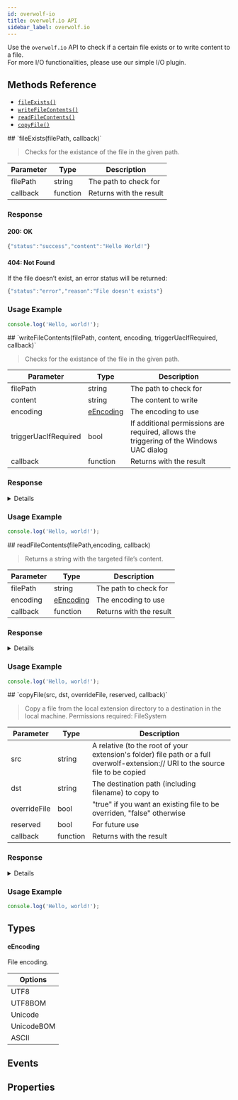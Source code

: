 ```yaml
---
id: overwolf-io
title: overwolf.io API
sidebar_label: overwolf.io
---
```


Use the `overwolf.io` API to check if  a certain file exists or to write content to a file.  
For more I/O functionalities, please use our simple I/O plugin.  

## Methods Reference

* [`fileExists()`](#fileExists)
* [`writeFileContents()`](#writeFileContents)
* [`readFileContents()`](#readFileContents)
* [`copyFile()`](#copyFile)

<a name='fileExists'>
## `fileExists(filePath, callback)`

> Checks for the existance of the file in the given path.

Parameter | Type | Description |
------------ | ------------ | ------------ |
filePath | string | The path to check for |
callback | function | Returns with the result |   
   
<h3>Response</h3>  

####  200: OK
```js 
{"status":"success","content":"Hello World!"}
```

#### 404: Not Found
If the file doesn’t exist, an error status will be returned:

```js 
{"status":"error","reason":"File doesn't exists"}
```

### Usage Example
<!--DOCUSAURUS_CODE_TABS-->
<!--JavaScript-->

```js
console.log('Hello, world!');
```

<!--END_DOCUSAURUS_CODE_TABS-->

<a name='writeFileContents'>
## `writeFileContents(filePath, content, encoding, triggerUacIfRequired, callback)`

> Checks for the existance of the file in the given path.

Parameter | Type | Description |
------------ | ------------ | ------------ |
filePath | string | The path to check for |
content | string | The content to write |
encoding | [eEncoding](#eEncoding) | The encoding to use |
triggerUacIfRequired | bool | If additional permissions are required, allows the triggering of the Windows UAC dialog |
callback | function | Returns with the result |   
   
### Response  

<details>

####  200: OK
```js 
{"status":"success","content":"Hello World!"}
```

#### 404: Not Found
If the file doesn’t exist, an error status will be returned:

```js 
{"status":"error","reason":"File doesn't exists"}
```
</details>

### Usage Example  
<!--DOCUSAURUS_CODE_TABS-->
<!--JavaScript-->

```js
console.log('Hello, world!');
```

<!--END_DOCUSAURUS_CODE_TABS-->

<a name='readFileContents'>
## readFileContents(filePath,encoding, callback)

> Returns a string with the targeted file’s content.

Parameter | Type | Description |
------------ | ------------ | ------------ |
filePath | string | The path to check for |
encoding | [eEncoding](#eEncoding) | The encoding to use |
callback | function | Returns with the result |   
   
### Response  

<details>

####  200: OK
```js 
{"status":"success","content":"Hello World!"}
```

#### 404: Not Found
If the file doesn’t exist, an error status will be returned:

```js 
{"status":"error","reason":"File doesn't exists"}
```
</details>

### Usage Example  
<!--DOCUSAURUS_CODE_TABS-->
<!--JavaScript-->

```js
console.log('Hello, world!');
```

<!--END_DOCUSAURUS_CODE_TABS-->

<a name='copyFile'>
## `copyFile(src, dst, overrideFile, reserved, callback)`

> Copy a file from the local extension directory to a destination in the local machine.
> Permissions required: FileSystem

Parameter | Type | Description |
------------ | ------------ | ------------ |
src | string | A relative (to the root of your extension's folder) file path or a full overwolf-extension:// URI to the source file to be copied |
dst | string | The destination path (including filename) to copy to |
overrideFile | bool | "true" if you want an existing file to be overriden, "false" otherwise |
reserved | bool | For future use |
callback | function | Returns with the result |   
   
### Response  

<details>

####  200: OK
```js 
{"status":"success","content":"Hello World!"}
```

#### 404: Not Found
If the file doesn’t exist, an error status will be returned:

```js 
{"status":"error","reason":"File doesn't exists"}
```
</details>

### Usage Example  
<!--DOCUSAURUS_CODE_TABS-->
<!--JavaScript-->

```js
console.log('Hello, world!');
```

<!--END_DOCUSAURUS_CODE_TABS-->

## Types

#### eEncoding
File encoding.

Options | 
------------ | 
UTF8 | 
UTF8BOM |
Unicode |
UnicodeBOM |
ASCII |

## Events

## Properties